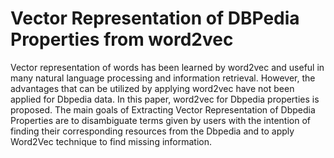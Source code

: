 # Vector Representation of DBPedia Properties from word2vec

Vector representation of words has been learned by word2vec and useful in many natural language
processing and information retrieval. However, the advantages that can be utilized by applying
word2vec have not been applied for Dbpedia data. In this paper, word2vec for Dbpedia properties is
proposed. The main goals of Extracting Vector Representation of Dbpedia Properties are to
disambiguate terms given by users with the intention of finding their corresponding resources from
the Dbpedia and to apply Word2Vec technique to find missing information.
